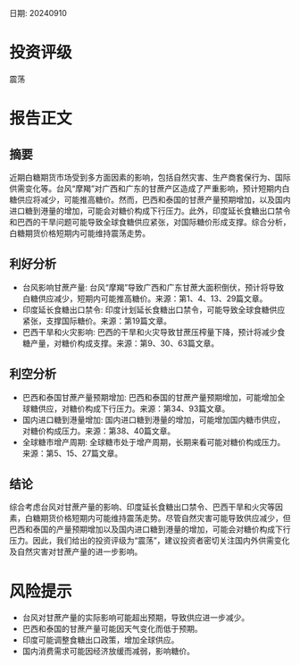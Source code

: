 
日期: 20240910

# 投资评级

震荡

# 报告正文

## 摘要

近期白糖期货市场受到多方面因素的影响，包括自然灾害、生产商套保行为、国际供需变化等。台风“摩羯”对广西和广东的甘蔗产区造成了严重影响，预计短期内白糖供应将减少，可能推高糖价。然而，巴西和泰国的甘蔗产量预期增加，以及国内进口糖到港量的增加，可能会对糖价构成下行压力。此外，印度延长食糖出口禁令和巴西的干旱问题可能导致全球食糖供应紧张，对国际糖价形成支撑。综合分析，白糖期货价格短期内可能维持震荡走势。

## 利好分析

* 台风影响甘蔗产量: 台风“摩羯”导致广西和广东甘蔗大面积倒伏，预计将导致白糖供应减少，短期内可能推高糖价。来源：第1、4、13、29篇文章。
* 印度延长食糖出口禁令: 印度计划延长食糖出口禁令，可能导致全球食糖供应紧张，支撑国际糖价。来源：第19篇文章。
* 巴西干旱和火灾影响: 巴西的干旱和火灾导致甘蔗压榨量下降，预计将减少食糖产量，对糖价构成支撑。来源：第9、30、63篇文章。

## 利空分析

* 巴西和泰国甘蔗产量预期增加: 巴西和泰国的甘蔗产量预期增加，可能增加全球糖供应，对糖价构成下行压力。来源：第34、93篇文章。
* 国内进口糖到港量增加: 国内进口糖到港量的增加，可能增加国内糖市供应，对糖价构成压力。来源：第38、40篇文章。
* 全球糖市增产周期: 全球糖市处于增产周期，长期来看可能对糖价构成压力。来源：第5、15、27篇文章。

## 结论

综合考虑台风对甘蔗产量的影响、印度延长食糖出口禁令、巴西干旱和火灾等因素，白糖期货价格短期内可能维持震荡走势。尽管自然灾害可能导致供应减少，但巴西和泰国的产量预期增加以及国内进口糖到港量的增加，可能会对糖价构成下行压力。因此，我们给出的投资评级为“震荡”，建议投资者密切关注国内外供需变化及自然灾害对甘蔗产量的进一步影响。

# 风险提示

* 台风对甘蔗产量的实际影响可能超出预期，导致供应进一步减少。
* 巴西和泰国的甘蔗产量可能因天气变化而低于预期。
* 印度可能调整食糖出口政策，增加全球供应。
* 国内消费需求可能因经济放缓而减弱，影响糖价。
